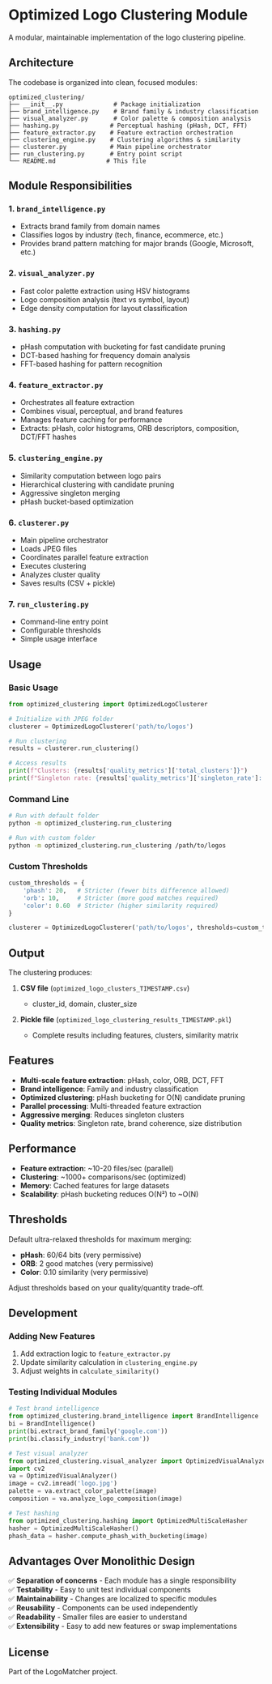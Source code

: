 # Optimized Logo Clustering Module

A modular, maintainable implementation of the logo clustering pipeline.

## Architecture

The codebase is organized into clean, focused modules:

```
optimized_clustering/
├── __init__.py              # Package initialization
├── brand_intelligence.py    # Brand family & industry classification
├── visual_analyzer.py       # Color palette & composition analysis
├── hashing.py              # Perceptual hashing (pHash, DCT, FFT)
├── feature_extractor.py    # Feature extraction orchestration
├── clustering_engine.py    # Clustering algorithms & similarity
├── clusterer.py            # Main pipeline orchestrator
├── run_clustering.py       # Entry point script
└── README.md              # This file
```

## Module Responsibilities

### 1. `brand_intelligence.py`
- Extracts brand family from domain names
- Classifies logos by industry (tech, finance, ecommerce, etc.)
- Provides brand pattern matching for major brands (Google, Microsoft, etc.)

### 2. `visual_analyzer.py`
- Fast color palette extraction using HSV histograms
- Logo composition analysis (text vs symbol, layout)
- Edge density computation for layout classification

### 3. `hashing.py`
- pHash computation with bucketing for fast candidate pruning
- DCT-based hashing for frequency domain analysis
- FFT-based hashing for pattern recognition

### 4. `feature_extractor.py`
- Orchestrates all feature extraction
- Combines visual, perceptual, and brand features
- Manages feature caching for performance
- Extracts: pHash, color histograms, ORB descriptors, composition, DCT/FFT hashes

### 5. `clustering_engine.py`
- Similarity computation between logo pairs
- Hierarchical clustering with candidate pruning
- Aggressive singleton merging
- pHash bucket-based optimization

### 6. `clusterer.py`
- Main pipeline orchestrator
- Loads JPEG files
- Coordinates parallel feature extraction
- Executes clustering
- Analyzes cluster quality
- Saves results (CSV + pickle)

### 7. `run_clustering.py`
- Command-line entry point
- Configurable thresholds
- Simple usage interface

## Usage

### Basic Usage

```python
from optimized_clustering import OptimizedLogoClusterer

# Initialize with JPEG folder
clusterer = OptimizedLogoClusterer('path/to/logos')

# Run clustering
results = clusterer.run_clustering()

# Access results
print(f"Clusters: {results['quality_metrics']['total_clusters']}")
print(f"Singleton rate: {results['quality_metrics']['singleton_rate']:.1f}%")
```

### Command Line

```bash
# Run with default folder
python -m optimized_clustering.run_clustering

# Run with custom folder
python -m optimized_clustering.run_clustering /path/to/logos
```

### Custom Thresholds

```python
custom_thresholds = {
    'phash': 20,   # Stricter (fewer bits difference allowed)
    'orb': 10,     # Stricter (more good matches required)
    'color': 0.60  # Stricter (higher similarity required)
}

clusterer = OptimizedLogoClusterer('path/to/logos', thresholds=custom_thresholds)
```

## Output

The clustering produces:

1. **CSV file** (`optimized_logo_clusters_TIMESTAMP.csv`)
   - cluster_id, domain, cluster_size

2. **Pickle file** (`optimized_logo_clustering_results_TIMESTAMP.pkl`)
   - Complete results including features, clusters, similarity matrix

## Features

- **Multi-scale feature extraction**: pHash, color, ORB, DCT, FFT
- **Brand intelligence**: Family and industry classification
- **Optimized clustering**: pHash bucketing for O(N) candidate pruning
- **Parallel processing**: Multi-threaded feature extraction
- **Aggressive merging**: Reduces singleton clusters
- **Quality metrics**: Singleton rate, brand coherence, size distribution

## Performance

- **Feature extraction**: ~10-20 files/sec (parallel)
- **Clustering**: ~1000+ comparisons/sec (optimized)
- **Memory**: Cached features for large datasets
- **Scalability**: pHash bucketing reduces O(N²) to ~O(N)

## Thresholds

Default ultra-relaxed thresholds for maximum merging:

- **pHash**: 60/64 bits (very permissive)
- **ORB**: 2 good matches (very permissive)
- **Color**: 0.10 similarity (very permissive)

Adjust thresholds based on your quality/quantity trade-off.

## Development

### Adding New Features

1. Add extraction logic to `feature_extractor.py`
2. Update similarity calculation in `clustering_engine.py`
3. Adjust weights in `calculate_similarity()`

### Testing Individual Modules

```python
# Test brand intelligence
from optimized_clustering.brand_intelligence import BrandIntelligence
bi = BrandIntelligence()
print(bi.extract_brand_family('google.com'))
print(bi.classify_industry('bank.com'))

# Test visual analyzer
from optimized_clustering.visual_analyzer import OptimizedVisualAnalyzer
import cv2
va = OptimizedVisualAnalyzer()
image = cv2.imread('logo.jpg')
palette = va.extract_color_palette(image)
composition = va.analyze_logo_composition(image)

# Test hashing
from optimized_clustering.hashing import OptimizedMultiScaleHasher
hasher = OptimizedMultiScaleHasher()
phash_data = hasher.compute_phash_with_bucketing(image)
```

## Advantages Over Monolithic Design

✅ **Separation of concerns** - Each module has a single responsibility  
✅ **Testability** - Easy to unit test individual components  
✅ **Maintainability** - Changes are localized to specific modules  
✅ **Reusability** - Components can be used independently  
✅ **Readability** - Smaller files are easier to understand  
✅ **Extensibility** - Easy to add new features or swap implementations  

## License

Part of the LogoMatcher project.
